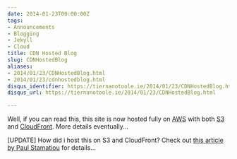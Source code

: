 ```yaml
---
date: 2014-01-23T00:00:00Z
tags:
- Announcements
- Blogging
- Jekyll
- Cloud
title: CDN Hosted Blog
slug: CDNHostedBlog
aliases:
- 2014/01/23/CDNHostedBlog.html
- 2014/01/23/cdnhostedblog.html
disqus_identifier: https://tiernanotoole.ie/2014/01/23/CDNHostedBlog.html
disqus_url: https://tiernanotoole.ie/2014/01/23/CDNHostedBlog.html

---
```

 
 
 
 

Well, if you can read this, this site is now hosted fully on [AWS][1] with both [S3][2] and [CloudFront][3]. More details eventually...

[UPDATE] How did i host this on S3 and CloudFront? Check out [this article by Paul Stamatiou][4] for details...

[1]: http://aws.amazon.com
[2]: http://aws.amazon.com/s3
[3]: http://aws.amazon.com/cloudfront
[4]: http://paulstamatiou.com/hosting-on-amazon-s3-with-cloudfront/
